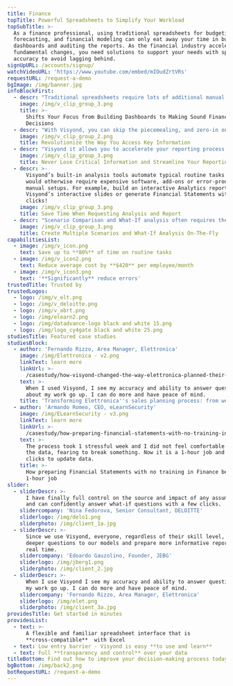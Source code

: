 ```yaml
---
title: Finance
topTitle: Powerful Spreadsheets to Simplify Your Workload
topSubTitle: >-
  As a finance professional, using traditional spreadsheets for budgeting,
  forecasting, and financial modeling can only eat away your time in building
  dashboards and auditing the reports. As the financial industry accelerates its
  fundamental changes, you need solutions to support your needs with speed and
  accuracy to avoid lagging behind.
signUpURL: /accounts/signup/
watchVideoURL: 'https://www.youtube.com/embed/mIOudZrtVRs'
requestURL: /request-a-demo
bgImage: /img/banner.jpg
infoBlockFirst:
  - descr: "Traditional spreadsheets require lots of additional manual processes like passing data via email and manual data consolidations. This opens the door to a massive loss of time and high risk of working with inaccurate data. Most business employ additional manual audits to protect themselves which leads to even more time lost while other departments wait for your reports!\r\n\r\nWith Visyond you can easily consolidate data, test assumptions, run analysis at an unprecedented speed and accuracy. Data is securely stored in the cloud (or on-premise), you can manage and transfer team knowledge and supporting documents easily, track all inputs, changes and versions, and eliminate dependency from the model creator by testing your assumptions from any device without risking to break the model or any formulas.\r\n"
    image: /img/v_clip_group_3.png
    title: >-
      Shifts Your Focus from Building Dashboards to Making Sound Financial
      Decisions
  - descr: "With Visyond, you can skip the piecemealing, and zero-in on the key performance metrics that are critical. Visyond connects disparate data among spreadsheets and graphically displays the information so you can make decisions quickly:\r\n\r\n* Graphically displays opportunities and risks\r\n* Identifies the source of information\r\n* Secures confidential information to be viewed only by authorized users\r\n* Allows you to apply what-if scenarios on the fly\r\n"
    image: /img/v_clip_group_2.png
    title: Revolutionize the Way You Access Key Information
  - descr: "Visyond it allows you to accelerate your reporting process by minimizing time in collecting data and building the report. As data is collected, you can secure who sees it. \r\n\r\nVisyond’s spreadsheet technology resides on the cloud eliminating the need for emailing spreadsheets. It applies natural naming conventions to making it easy build reports with speed. \r\n\r\nIt’s been designed to never break formulas or lose your teams’ work, tracking their input and changes.\r\n"
    image: /img/v_clip_group_3.png
    title: Never Lose Critical Information and Streamline Your Reporting Process
  - descr: >-
      Visyond’s built-in analysis tools automate typical routine tasks that
      would otherwise require expensive software, add-ons or error-prone lengthy
      manual setups. For example, build an interactive Analytics report with
      Visyond’s interactive slides or generate Financial Statements with a few
      clicks!
    image: /img/v_clip_group_3.png
    title: Save Time When Requesting Analysis and Report
  - descr: "Scenario Comparison and What-If analysis often requires the “model guru” to step on the stage to write, maintain and debug macros while continuously updating them to meet the reporting requirements. Visyond allows you to easily complete these tasks without waiting on the modeler to do their job:\r\n\n* Add multiple coexisting inputs (cases) to any cell and combine them in scenarios\r\n* Attach supporting documentation and have conversations directly in the relevant cell\r\n* Have as many scenarios as you like without creating the chaos of multiple files and model versions\r\n* Visualize and compare all the scenarios with just a few clicks\r\n"
    image: /img/v_clip_group_3.png
    title: Create Multiple Scenarios and What-If Analysis On-The-Fly
capabilitiesList:
  - image: /img/v_icon.png
    text: Save up to **80%** of time on routine tasks
  - image: /img/v_icon2.png
    text: Reduce average cost by **$420** per employee/month
  - image: /img/v_icon3.png
    text: '**Significantly** reduce errors'
trustedTitle: Trusted by
trustedLogos:
  - logo: /img/v_elt.png
  - logo: /img/v_deloitte.png
  - logo: /img/v_abrt.png
  - logo: /img/elearn2.png
  - logo: /img/datadvance-logo black and white 15.png
  - logo: /img/logo_cy4gate black and white 25.png
studiesTitle: Featured case studies
studiesBlock:
  - author: 'Fernando Rizzo, Area Manager, Elettronica'
    image: /img/Elettronica - v2.png
    linkText: learn more
    linkUrl: >-
      /casestudy/how-visyond-changed-the-way-elettronica-planned-their-sales-and-shortened-the-process-from-weeks-to-hours/
    text: >-
      When I used Visyond, I see my accuracy and ability to answer questions
      about my work go up. I can do more and have peace of mind.
    title: 'Transforming Elettronica''s sales planning process: from weeks to hours'
  - author: 'Armando Romeo, CEO, eLearnSecurity'
    image: /img/ELearnSecurity - v3.png
    linkText: learn more
    linkUrl: >-
      /casestudy/how-preparing-financial-statements-with-no-training-in-finance-became-a-1-hour-job/
    text: >-
      The process took 1 stressful week and I did not feel comfortable to update
      the data, fearing to break something. Now it is a 1-hour job and a few
      clicks to update data.
    title: >-
      How preparing Financial Statements with no training in Finance became a
      1-hour job
slider:
  - sliderDescr: >-
      I have finally full control on the source and impact of any assumptions,
      and can confidently answer what-if questions with a few clicks.
    slidercompany: 'Nina Fedorova, Senior Consultant, DELOITTE'
    sliderlogo: /img/delo1.png
    sliderphoto: /img/client_1a.jpg
  - sliderDescr: >-
      Since we use Visyond, everyone, regardless of their skill level, can ask
      deeper questions to our models and prepare more informative reports in
      real time.
    slidercompany: 'Edoardo Gauzolino, Founder, JEBG'
    sliderlogo: /img/jberg1.png
    sliderphoto: /img/client_2.jpg
  - sliderDescr: >-
      When I use Visyond I see my accuracy and ability to answer questions about
      my work go up. I can do more and have peace of mind.
    slidercompany: 'Fernando Rizzo, Area Manager, Elettronica'
    sliderlogo: /img/elet.png
    sliderphoto: /img/client_3a.jpg
providesTitle: Get started in minutes
providesList:
  - text: >-
      A flexible and familiar spreadsheet interface that is
      **cross-compatible**  with Excel
  - text: Low entry barrier - Visyond is easy **to use and learn**
  - text: Full **transparency and control** over your data
titleBottom: Find out how to improve your decision-making process today
bgBottom: /img/back2.png
botRequestURL: /request-a-demo
---
```


